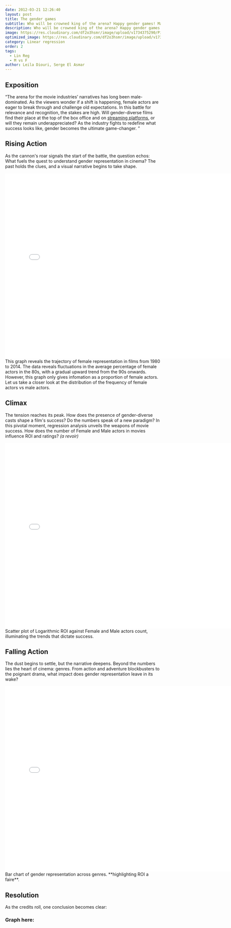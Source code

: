 ```yaml
---
date: 2012-03-21 12:26:40
layout: post
title: The gender games
subtitle: Who will be crowned king of the arena? Happy gender games! May the odds be ever in your favor.
description: Who will be crowned king of the arena? Happy gender games! May the odds be ever in your favor.
image: https://res.cloudinary.com/df2o3hsmr/image/upload/v1734375290/Picture_1_m2yzek.png
optimized_image: https://res.cloudinary.com/df2o3hsmr/image/upload/v1734375290/Picture_1_m2yzek.png
category: Linear regression
order: 2
tags:
  - Lin Reg
  - M vs F
author: Leila Diouri, Serge El Asmar
---
```


## Exposition
“The arena for the movie industries’ narratives has long been male-dominated. As the viewers wonder if a shift is happening, female actors are eager to break through and challenge old expectations. In this battle for relevance and recognition, the stakes are high. Will gender-diverse films find their place at the top of the box office and on [streaming platforms](/a-wonderful-serenity-has-taken-possession-of-my-entire-soul/), or will they remain underappreciated? As the industry fights to redefine what success looks like, gender becomes the ultimate game-changer. ” 


## Rising Action
As the cannon's roar signals the start of the battle, the question echos: What fuels the quest to understand gender representation in cinema? The past holds the clues, and a visual narrative begins to take shape. 
<iframe src="/assets/html/Average_Female_Actor_Percentage_Per_Year.html" width="150%" height="600px" frameborder="0"></iframe>
This graph reveals the trajectory of female representation in films from 1980 to 2014. The data reveals fluctuations in the average percentage of female actors in the 80s, with a gradual upward trend from the 90s onwards. However, this graph only gives infomation as a proportion of female actors. Let us take a closer look at the distribution of the frequency of female actors vs male actors.


## Climax
The tension reaches its peak. How does the presence of gender-diverse casts shape a film's success? Do the numbers speak of a new paradigm? In this pivotal moment, regression analysis unveils the weapons of movie success. How does the number of Female and Male actors in movies influence ROI and ratings? *(a revoir)*
<iframe src="/assets/html/ROI_vs_Female_Male_Actors.html" width="150%" height="600px" frameborder="0"></iframe>
Scatter plot of Logarithmic ROI against Female and Male actors count, illuminating the trends that dictate success.

## Falling Action
The dust begins to settle, but the narrative deepens. Beyond the numbers lies the heart of cinema: genres. From action and adventure blockbusters to the poignant drama, what impact does gender representation leave in its wake?
<iframe src="/assets/html/Average_Female_Percentage_by_Genre.html" width="150%" height="600px" frameborder="0"></iframe>
Bar chart of gender representation across genres. **highlighting ROI a faire**. 

## Resolution
As the credits roll, one conclusion becomes clear: 
### Graph here:












